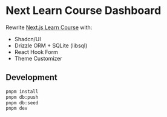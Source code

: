 # Next Learn Course Dashboard

Rewrite [Next.js Learn Course](https://nextjs.org/learn) with:

- Shadcn/UI
- Drizzle ORM + SQLite (libsql)
- React Hook Form
- Theme Customizer

## Development

```bash
pnpm install
pnpm db:push
pnpm db:seed
pnpm dev
```
